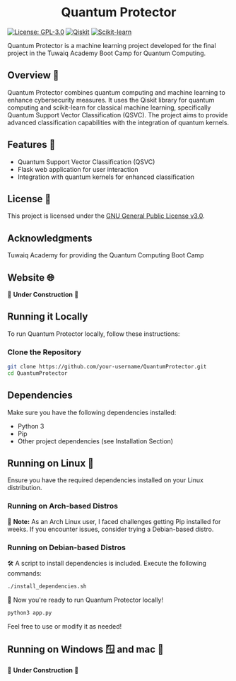 <div align="center">
<h1>Quantum Protector</h1>
</div>

[![License: GPL-3.0](https://img.shields.io/badge/License-GPL--3.0-blue.svg)](https://www.gnu.org/licenses/gpl-3.0.html)
[![Qiskit](https://img.shields.io/badge/Qiskit-0.31.0-green.svg)](https://qiskit.org/)
[![Scikit-learn](https://img.shields.io/badge/Scikit--learn-0.24.2-orange.svg)](https://scikit-learn.org/stable/)

Quantum Protector is a machine learning project developed for the final project in the Tuwaiq Academy Boot Camp for Quantum Computing.

## Overview 🔭

Quantum Protector combines quantum computing and machine learning to enhance cybersecurity measures. It uses the Qiskit library for quantum computing and scikit-learn for classical machine learning, specifically Quantum Support Vector Classification (QSVC). The project aims to provide advanced classification capabilities with the integration of quantum kernels.

## Features 🧰

- Quantum Support Vector Classification (QSVC)
- Flask web application for user interaction
- Integration with quantum kernels for enhanced classification

## License 📜

This project is licensed under the [GNU General Public License v3.0](https://www.gnu.org/licenses/gpl-3.0.html).

## Acknowledgments

Tuwaiq Academy for providing the Quantum Computing Boot Camp

## Website 🌐

🚧 **Under Construction** 🚧

## Running it Locally

To run Quantum Protector locally, follow these instructions:

### Clone the Repository

```bash
git clone https://github.com/your-username/QuantumProtector.git
cd QuantumProtector
```

## Dependencies

Make sure you have the following dependencies installed:

- Python 3
- Pip
- Other project dependencies (see Installation Section)

## Running on Linux 🐧
Ensure you have the required dependencies installed on your Linux distribution.

### Running on Arch-based Distros

🚧 **Note:** As an Arch Linux user, I faced challenges getting Pip installed for weeks. If you encounter issues, consider trying a Debian-based distro.

### Running on Debian-based Distros

🛠️ A script to install dependencies is included. Execute the following commands:

```bash
./install_dependencies.sh
```

🚀 Now you're ready to run Quantum Protector locally!

```bash
python3 app.py
```

Feel free to use or modify it as needed!

## Running on Windows 🪟 and mac 🍎

🚧 **Under Construction** 🚧
